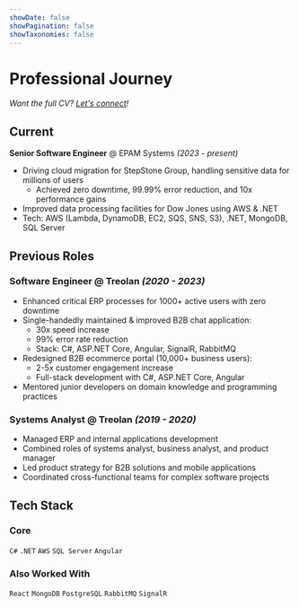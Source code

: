 ```yaml
---
showDate: false
showPagination: false
showTaxonomies: false
---
```

# Professional Journey

*Want the full CV? [Let's connect](/contact)!*

## Current
**Senior Software Engineer** @ EPAM Systems *(2023 - present)*
- Driving cloud migration for StepStone Group, handling sensitive data for millions of users
  - Achieved zero downtime, 99.99% error reduction, and 10x performance gains
- Improved data processing facilities for Dow Jones using AWS & .NET
- Tech: AWS (Lambda, DynamoDB, EC2, SQS, SNS, S3), .NET, MongoDB, SQL Server

## Previous Roles

### Software Engineer @ Treolan *(2020 - 2023)*
- Enhanced critical ERP processes for 1000+ active users with zero downtime
- Single-handedly maintained & improved B2B chat application:
  - 30x speed increase
  - 99% error rate reduction
  - Stack: C#, ASP.NET Core, Angular, SignalR, RabbitMQ
- Redesigned B2B ecommerce portal (10,000+ business users):
  - 2-5x customer engagement increase
  - Full-stack development with C#, ASP.NET Core, Angular
- Mentored junior developers on domain knowledge and programming practices

### Systems Analyst @ Treolan *(2019 - 2020)*
- Managed ERP and internal applications development
- Combined roles of systems analyst, business analyst, and product manager
- Led product strategy for B2B solutions and mobile applications
- Coordinated cross-functional teams for complex software projects

## Tech Stack
### Core
`C#` `.NET` `AWS` `SQL Server` `Angular` 

### Also Worked With
`React` `MongoDB` `PostgreSQL` `RabbitMQ` `SignalR`